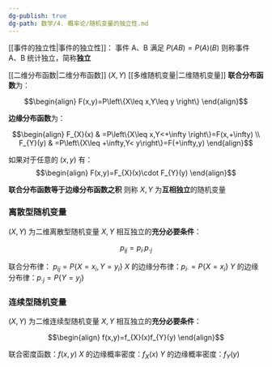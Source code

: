 ```yaml
---
dg-publish: true
dg-path: 数学/4. 概率论/随机变量的独立性.md
---
```

[[事件的独立性\|事件的独立性]]：
事件 A、B 满足 $P(AB)=P(A)(B)$
则称事件 A、B 统计独立，简称**独立**

[[二维分布函数\|二维分布函数]]
$(X,Y)$ [[多维随机变量\|二维随机变量]]
**联合分布函数**为：

$$\begin{align}
F(x,y)=P\left\{X\leq x,Y\leq y \right\}
\end{align}$$

**边缘分布函数**为：

$$\begin{align}
F_{X}(x) & =P\left\{X\leq x,Y<+\infty \right\}=F(x,+\infty) \\
F_{Y}(y) & =P\left\{X\leq +\infty,Y< y\right\}=F(+\infty,y)
\end{align}$$

如果对于任意的 $(x,y)$ 有：
$$\begin{align}  
F(x,y)=F_{X}(x)\cdot F_{Y}(y)
\end{align}$$

**联合分布函数等于边缘分布函数之积**
则称 $X,Y$ 为**互相独立**的随机变量

### 离散型随机变量
$(X,Y)$ 为二维离散型随机变量
$X,Y$ 相互独立的**充分必要条件**：

$$p_{ij}=p_{i\cdot}p_{\cdot j}$$

联合分布律： $p_{ij}=P\left\{X=x_{i},Y=y_{i} \right\}$
$X$ 的边缘分布律：$p_{i\cdot}=P\left\{X=x_{i} \right\}$
$Y$ 的边缘分布律：$p_{\cdot j}=P\left\{Y=y_{j} \right\}$

### 连续型随机变量
$(X,Y)$ 为二维连续型随机变量
$X,Y$ 相互独立的**充分必要条件**：

$$\begin{align}
f(x,y)=f_{X}(x)f_{Y}(y)
\end{align}$$

联合密度函数：$f(x,y)$
$X$ 的边缘概率密度：$f_{X}(x)$
$Y$ 的边缘概率密度：$f_{Y}(y)$

